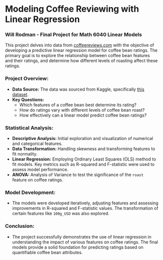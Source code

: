 # Modeling Coffee Reviewing with Linear Regression

### Will Rodman - Final Project for Math 6040 Linear Models

This project delves into data from [coffeereviews.com](www.coffeereviews.com) with the objective of developing a predictive linear regression model for coffee bean ratings. The primary goal is to explore the relationship between coffee bean features and their ratings, and determine how different levels of roasting affect these ratings.

### Project Overview:
- **Data Source:** The data was sourced from Kaggle, specifically [this dataset](https://www.kaggle.com/datasets/hanifalirsyad/coffee-scrap-coffeereview/versions/2/data?select=coffee_df.csv).
- **Key Questions:**
  - Which features of a coffee bean best determine its rating?
  - How do ratings vary with different levels of coffee bean roast?
  - How effectively can a linear model predict coffee bean ratings?

### Statistical Analysis:
- **Descriptive Analysis:** Initial exploration and visualization of numerical and categorical features.
- **Data Transformation:** Handling skewness and transforming features to fit normality.
- **Linear Regression:** Employing Ordinary Least Squares (OLS) method to fit models. Key metrics such as R-squared and F-statistic were used to assess model performance.
- **ANOVA:** Analysis of Variance to test the significance of the `roast` feature on coffee ratings.

### Model Development:
- The models were developed iteratively, adjusting features and assessing improvements in R-squared and F-statistic values. The transformation of certain features like `100g_USD` was also explored.

### Conclusion:
- The project successfully demonstrates the use of linear regression in understanding the impact of various features on coffee ratings. The final models provide a solid foundation for predicting ratings based on quantifiable coffee bean attributes.
